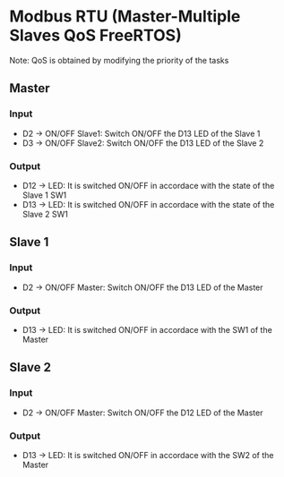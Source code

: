 # Modbus RTU (Master-Multiple Slaves QoS FreeRTOS)

Note: QoS is obtained by modifying the priority of the tasks

## Master
### Input
* D2 -> ON/OFF Slave1: Switch ON/OFF the D13 LED of the Slave 1
* D3 -> ON/OFF Slave2: Switch ON/OFF the D13 LED of the Slave 2

### Output
* D12 -> LED: It is switched ON/OFF in accordace with the state of the Slave 1 SW1
* D13 -> LED: It is switched ON/OFF in accordace with the state of the Slave 2 SW1



## Slave 1
### Input
* D2 -> ON/OFF Master: Switch ON/OFF the D13 LED of the Master

### Output
* D13 -> LED: It is switched ON/OFF in accordace with the SW1 of the Master



## Slave 2
### Input
* D2 -> ON/OFF Master: Switch ON/OFF the D12 LED of the Master

### Output
* D13 -> LED: It is switched ON/OFF in accordace with the SW2 of the Master




